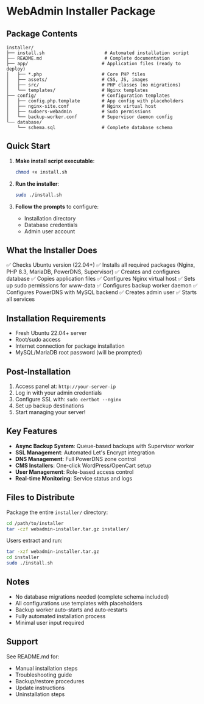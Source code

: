 # WebAdmin Installer Package

## Package Contents

```
installer/
├── install.sh                      # Automated installation script
├── README.md                       # Complete documentation
├── app/                           # Application files (ready to deploy)
│   ├── *.php                      # Core PHP files
│   ├── assets/                    # CSS, JS, images
│   ├── src/                       # PHP classes (no migrations)
│   └── templates/                 # Nginx templates
├── config/                        # Configuration templates
│   ├── config.php.template        # App config with placeholders
│   ├── nginx-site.conf            # Nginx virtual host
│   ├── sudoers-webadmin           # Sudo permissions
│   └── backup-worker.conf         # Supervisor daemon config
└── database/
    └── schema.sql                 # Complete database schema

```

## Quick Start

1. **Make install script executable**:
   ```bash
   chmod +x install.sh
   ```

2. **Run the installer**:
   ```bash
   sudo ./install.sh
   ```

3. **Follow the prompts** to configure:
   - Installation directory
   - Database credentials
   - Admin user account

## What the Installer Does

✅ Checks Ubuntu version (22.04+)
✅ Installs all required packages (Nginx, PHP 8.3, MariaDB, PowerDNS, Supervisor)
✅ Creates and configures database
✅ Copies application files
✅ Configures Nginx virtual host
✅ Sets up sudo permissions for www-data
✅ Configures backup worker daemon
✅ Configures PowerDNS with MySQL backend
✅ Creates admin user
✅ Starts all services

## Installation Requirements

- Fresh Ubuntu 22.04+ server
- Root/sudo access
- Internet connection for package installation
- MySQL/MariaDB root password (will be prompted)

## Post-Installation

1. Access panel at: `http://your-server-ip`
2. Log in with your admin credentials
3. Configure SSL with: `sudo certbot --nginx`
4. Set up backup destinations
5. Start managing your server!

## Key Features

- **Async Backup System**: Queue-based backups with Supervisor worker
- **SSL Management**: Automated Let's Encrypt integration
- **DNS Management**: Full PowerDNS zone control
- **CMS Installers**: One-click WordPress/OpenCart setup
- **User Management**: Role-based access control
- **Real-time Monitoring**: Service status and logs

## Files to Distribute

Package the entire `installer/` directory:

```bash
cd /path/to/installer
tar -czf webadmin-installer.tar.gz installer/
```

Users extract and run:
```bash
tar -xzf webadmin-installer.tar.gz
cd installer
sudo ./install.sh
```

## Notes

- No database migrations needed (complete schema included)
- All configurations use templates with placeholders
- Backup worker auto-starts and auto-restarts
- Fully automated installation process
- Minimal user input required

## Support

See README.md for:
- Manual installation steps
- Troubleshooting guide
- Backup/restore procedures
- Update instructions
- Uninstallation steps
